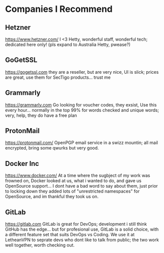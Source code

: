 # Companies I Recommend

## Hetzner
https://www.hetzner.com/
I <3 Hetty, wonderful staff, wonderful tech; dedicated here only! (pls expand to Australia Hetty, pwease?)

## GoGetSSL
https://gogetssl.com
they are a reseller, but are very nice, UI is slick; prices are great, use them for SecTigo products... trust me 

## Grammarly
https://grammarly.com Go looking for voucher codes, they exsist, Use this every hour... normally in the top 99% for words checked and unique words; very, help, they do have a free plan

## ProtonMail
https://protonmail.com/ OpenPGP email service in a swizz mountin; all mail encrypted, bring some qwurks but very good.

## Docker Inc
https://www.docker.com/ At a time where the sugbject of my work was frowned on, Docker looked at us, what i wanted to do, and gave us OpenSource support... I dont have a bad word to say about them, just prior to locking down they added lots of "unrestricted namespaces" for OpenSource, and im thankful they took us on.

## GitLab
https://gitlab.com GitLab is great for DevOps; development i still think GitHub has the edge... but for profesional use, GitLab is a solid choice, with a different feature set that suits DevOps vs Coding. We use it at LetheanVPN to seprate devs who dont like to talk from public; the two work well together, worth checking out.
